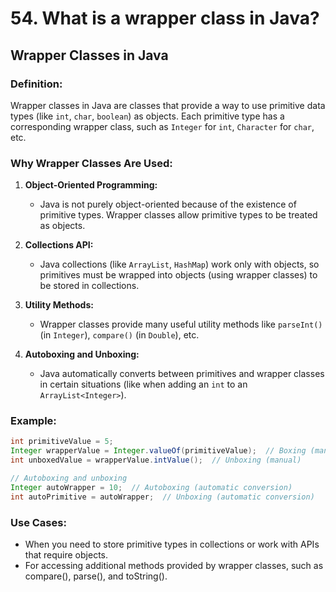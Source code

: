 # 54. What is a wrapper class in Java?


## Wrapper Classes in Java

### Definition:
Wrapper classes in Java are classes that provide a way to use primitive data types (like `int`, `char`, `boolean`) as objects. Each primitive type has a corresponding wrapper class, such as `Integer` for `int`, `Character` for `char`, etc.

### Why Wrapper Classes Are Used:

1. **Object-Oriented Programming:**
   - Java is not purely object-oriented because of the existence of primitive types. Wrapper classes allow primitive types to be treated as objects.

2. **Collections API:**
   - Java collections (like `ArrayList`, `HashMap`) work only with objects, so primitives must be wrapped into objects (using wrapper classes) to be stored in collections.

3. **Utility Methods:**
   - Wrapper classes provide many useful utility methods like `parseInt()` (in `Integer`), `compare()` (in `Double`), etc.

4. **Autoboxing and Unboxing:**
   - Java automatically converts between primitives and wrapper classes in certain situations (like when adding an `int` to an `ArrayList<Integer>`).

### Example:
```java
int primitiveValue = 5;
Integer wrapperValue = Integer.valueOf(primitiveValue);  // Boxing (manual)
int unboxedValue = wrapperValue.intValue();  // Unboxing (manual)

// Autoboxing and unboxing
Integer autoWrapper = 10;  // Autoboxing (automatic conversion)
int autoPrimitive = autoWrapper;  // Unboxing (automatic conversion)
```

### Use Cases:
- When you need to store primitive types in collections or work with APIs that require objects.
- For accessing additional methods provided by wrapper classes, such as compare(), parse(), and toString().
